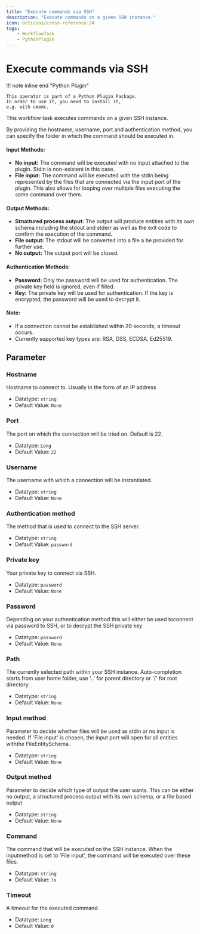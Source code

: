 ```yaml
---
title: "Execute commands via SSH"
description: "Execute commands on a given SSH instance."
icon: octicons/cross-reference-24
tags: 
    - WorkflowTask
    - PythonPlugin
---
```

# Execute commands via SSH
<!-- This file was generated - DO NOT CHANGE IT MANUALLY -->

!!! note inline end "Python Plugin"

    This operator is part of a Python Plugin Package.
    In order to use it, you need to install it,
    e.g. with cmemc.


This workflow task executes commands on a given SSH instance.

By providing the hostname, username, port and authentication method, you can specify the
folder in which the command should be executed in.

#### Input Methods:
* **No input:** The command will be executed with no input attached to the plugin. Stdin
is non-existent in this case.
* **File input:** The command will be executed with the stdin being represented by the
files that are connected via the input port of the plugin. This also allows for looping
over multiple files executing the same command over them.


#### Output Methods:
* **Structured process output:** The output will produce entities with its own schema including
the stdout and stderr as well as the exit code to confirm the execution of the command.
* **File output:** The stdout will be converted into a file a be provided for further use.
* **No output:** The output port will be closed.

#### Authentication Methods:
* **Password:** Only the password will be used for authentication. The private key field is
ignored, even if filled.
* **Key:** The private key will be used for authentication. If the key is encrypted, the password
will be used to decrypt it.

#### Note:
* If a connection cannot be established within 20 seconds, a timeout occurs.
* Currently supported key types are: RSA, DSS, ECDSA, Ed25519.
    

## Parameter

### Hostname

Hostname to connect to. Usually in the form of an IP address

- Datatype: `string`
- Default Value: `None`



### Port

The port on which the connection will be tried on. Default is 22.

- Datatype: `Long`
- Default Value: `22`



### Username

The username with which a connection will be instantiated.

- Datatype: `string`
- Default Value: `None`



### Authentication method

The method that is used to connect to the SSH server.

- Datatype: `string`
- Default Value: `password`



### Private key

Your private key to connect via SSH.

- Datatype: `password`
- Default Value: `None`



### Password

Depending on your authentication method this will either be used toconnect via password to SSH, or to decrypt the SSH private key

- Datatype: `password`
- Default Value: `None`



### Path

The currently selected path within your SSH instance. Auto-completion starts from user home folder, use '..' for parent directory or '/' for root directory.

- Datatype: `string`
- Default Value: `None`



### Input method

Parameter to decide whether files will be used as stdin or no input is needed. If 'File input' is chosen, the input port will open for all entities withthe FileEntitySchema.

- Datatype: `string`
- Default Value: `None`



### Output method

Parameter to decide which type of output the user wants. This can be either no output, a structured process output with its own schema, or a file based output

- Datatype: `string`
- Default Value: `None`



### Command

The command that will be executed on the SSH instance. When the inputmethod is set to 'File input', the command will be executed over these files.

- Datatype: `string`
- Default Value: `ls`



### Timeout

A timeout for the executed command.

- Datatype: `Long`
- Default Value: `0`



